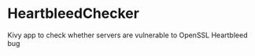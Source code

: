 HeartbleedChecker
=================

Kivy app to check whether servers are vulnerable to OpenSSL Heartbleed bug
